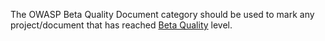 The OWASP Beta Quality Document category should be used to mark any
project/document that has reached [Beta
Quality](:Category:OWASP_Project_Assessment#Beta_Quality_Documentation_Criteria "wikilink")
level.